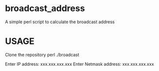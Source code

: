 # broadcast_address
A simple perl script to calculate the broadcast address

# USAGE
Clone the repository
perl ./broadcast

Enter IP address: xxx.xxx.xxx.xxx
Enter Netmask address: xxx.xxx.xxx.xxx
